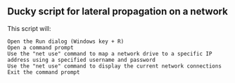 ## Ducky script for lateral propagation on a network

This script will:

    Open the Run dialog (Windows key + R)
    Open a command prompt
    Use the "net use" command to map a network drive to a specific IP address using a specified username and password
    Use the "net use" command to display the current network connections
    Exit the command prompt
